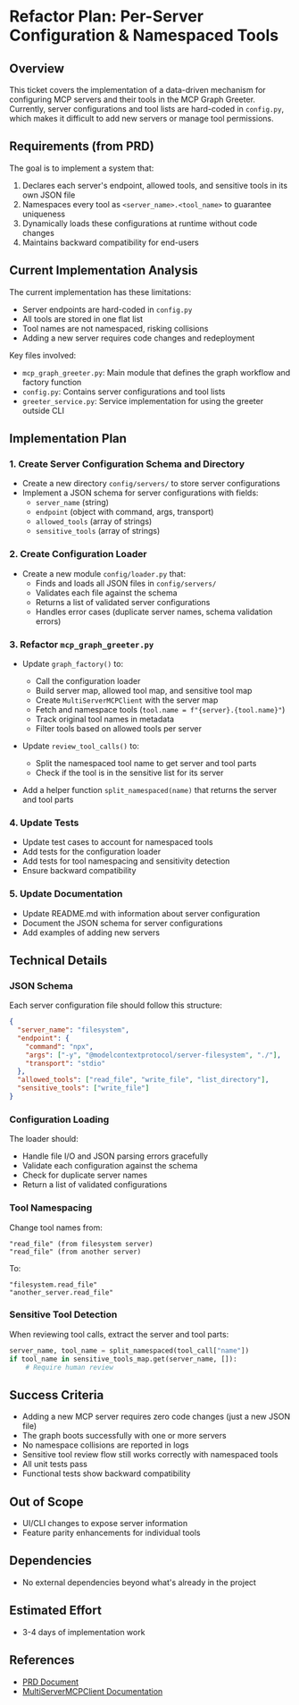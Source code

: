 # Refactor Plan: Per-Server Configuration & Namespaced Tools

## Overview

This ticket covers the implementation of a data-driven mechanism for configuring MCP servers and their tools in the MCP Graph Greeter. Currently, server configurations and tool lists are hard-coded in `config.py`, which makes it difficult to add new servers or manage tool permissions.

## Requirements (from PRD)

The goal is to implement a system that:
1. Declares each server's endpoint, allowed tools, and sensitive tools in its own JSON file
2. Namespaces every tool as `<server_name>.<tool_name>` to guarantee uniqueness
3. Dynamically loads these configurations at runtime without code changes
4. Maintains backward compatibility for end-users

## Current Implementation Analysis

The current implementation has these limitations:
- Server endpoints are hard-coded in `config.py`
- All tools are stored in one flat list
- Tool names are not namespaced, risking collisions
- Adding a new server requires code changes and redeployment

Key files involved:
- `mcp_graph_greeter.py`: Main module that defines the graph workflow and factory function
- `config.py`: Contains server configurations and tool lists
- `greeter_service.py`: Service implementation for using the greeter outside CLI

## Implementation Plan

### 1. Create Server Configuration Schema and Directory

- Create a new directory `config/servers/` to store server configurations
- Implement a JSON schema for server configurations with fields:
  - `server_name` (string)
  - `endpoint` (object with command, args, transport)
  - `allowed_tools` (array of strings)
  - `sensitive_tools` (array of strings)

### 2. Create Configuration Loader

- Create a new module `config/loader.py` that:
  - Finds and loads all JSON files in `config/servers/`
  - Validates each file against the schema
  - Returns a list of validated server configurations
  - Handles error cases (duplicate server names, schema validation errors)

### 3. Refactor `mcp_graph_greeter.py`

- Update `graph_factory()` to:
  - Call the configuration loader
  - Build server map, allowed tool map, and sensitive tool map
  - Create `MultiServerMCPClient` with the server map
  - Fetch and namespace tools (`tool.name = f"{server}.{tool.name}"`)
  - Track original tool names in metadata
  - Filter tools based on allowed tools per server

- Update `review_tool_calls()` to:
  - Split the namespaced tool name to get server and tool parts
  - Check if the tool is in the sensitive list for its server

- Add a helper function `split_namespaced(name)` that returns the server and tool parts

### 4. Update Tests

- Update test cases to account for namespaced tools
- Add tests for the configuration loader
- Add tests for tool namespacing and sensitivity detection
- Ensure backward compatibility

### 5. Update Documentation

- Update README.md with information about server configuration
- Document the JSON schema for server configurations
- Add examples of adding new servers

## Technical Details

### JSON Schema

Each server configuration file should follow this structure:
```json
{
  "server_name": "filesystem",
  "endpoint": {
    "command": "npx",
    "args": ["-y", "@modelcontextprotocol/server-filesystem", "./"],
    "transport": "stdio"
  },
  "allowed_tools": ["read_file", "write_file", "list_directory"],
  "sensitive_tools": ["write_file"]
}
```

### Configuration Loading

The loader should:
- Handle file I/O and JSON parsing errors gracefully
- Validate each configuration against the schema
- Check for duplicate server names
- Return a list of validated configurations

### Tool Namespacing

Change tool names from:
```
"read_file" (from filesystem server)
"read_file" (from another server)
```

To:
```
"filesystem.read_file"
"another_server.read_file"
```

### Sensitive Tool Detection

When reviewing tool calls, extract the server and tool parts:
```python
server_name, tool_name = split_namespaced(tool_call["name"])
if tool_name in sensitive_tools_map.get(server_name, []):
    # Require human review
```

## Success Criteria

- Adding a new MCP server requires zero code changes (just a new JSON file)
- The graph boots successfully with one or more servers
- No namespace collisions are reported in logs
- Sensitive tool review flow still works correctly with namespaced tools
- All unit tests pass
- Functional tests show backward compatibility

## Out of Scope

- UI/CLI changes to expose server information
- Feature parity enhancements for individual tools

## Dependencies

- No external dependencies beyond what's already in the project

## Estimated Effort

- 3-4 days of implementation work

## References

- [PRD Document](file:///Users/michaelirey/Development/mcp_graph_greeter/prd.txt)
- [MultiServerMCPClient Documentation](https://langchain-mcp-adapters.readthedocs.io/)